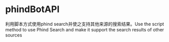 # phindBotAPI
利用脚本方式使用phind search并使之支持其他来源的搜索结果。Use the script method to use Phind Search and make it support the search results of other sources
